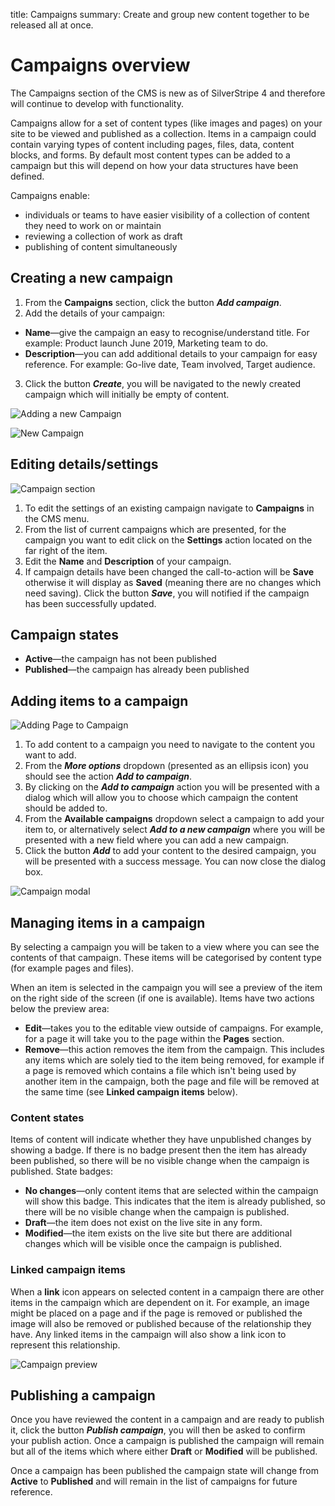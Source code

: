 title: Campaigns
summary: Create and group new content together to be released all at once.

# Campaigns overview

<div class="note" markdown="1">The Campaigns section of the CMS is new as of SilverStripe 4 and therefore will continue to develop with functionality.</div>

Campaigns allow for a set of content types (like images and pages) on your site to be viewed and published as a collection. Items in a campaign could contain varying types of content including pages, files, data, content blocks, and forms. By default most content types can be added to a campaign but this will depend on how your data structures have been defined.

Campaigns enable:
* individuals or teams to have easier visibility of a collection of content they need to work on or maintain
* reviewing a collection of work as draft
* publishing of content simultaneously


## Creating a new campaign

1. From the **Campaigns** section, click the button ***Add campaign***.
2. Add the details of your campaign:
* **Name**—give the campaign an easy to recognise/understand title. For example: Product launch June 2019, Marketing team to do.
* **Description**—you can add additional details to your campaign for easy reference. For example: Go-live date, Team involved, Target audience.
3. Click the button ***Create***, you will be navigated to the newly created campaign which will initially be empty of content.

![Adding a new Campaign](/_images/campaigns-section.png)

![New Campaign](/_images/new-campaign.png)


## Editing details/settings

![Campaign section](/_images/campaign-gridfield.png)

1. To edit the settings of an existing campaign navigate to **Campaigns** in the CMS menu.
2. From the list of current campaigns which are presented, for the campaign you want to edit click on the **Settings** action located on the far right of the item.
3. Edit the **Name** and **Description** of your campaign.
4. If campaign details have been changed the call-to-action will be **Save** otherwise it will display as **Saved** (meaning there are no changes which need saving). Click the button ***Save***, you will notified if the campaign has been successfully updated.

## Campaign states
 * **Active**—the campaign has not been published
 * **Published**—the campaign has already been published

## Adding items to a campaign

![Adding Page to Campaign](/_images/add-to-campaign.png)

1. To add content to a campaign you need to navigate to the content you want to add.
2. From the ***More options*** dropdown (presented as an ellipsis icon) you should see the action ***Add to campaign***.
3. By clicking on the ***Add to campaign*** action you will be presented with a dialog which will allow you to choose which campaign the content should be added to.
4. From the **Available campaigns** dropdown select a campaign to add your item to, or alternatively select ***Add to a new campaign*** where you will be presented with a new field where you can add a new campaign.
5. Click the button ***Add*** to add your content to the desired campaign, you will be presented with a success message. You can now close the dialog box.

![Campaign modal](/_images/campaign-modal.png)

## Managing items in a campaign

By selecting a campaign you will be taken to a view where you can see the contents of that campaign. These items will be categorised by content type (for example pages and files).

When an item is selected in the campaign you will see a preview of the item on the right side of the screen (if one is available). Items have two actions below the preview area:
 * **Edit**—takes you to the editable view outside of campaigns. For example, for a page it will take you to the page within the **Pages** section.
 * **Remove**—this action removes the item from the campaign. This includes any items which are solely tied to the item being removed, for example if a page is removed which contains a file which isn't being used by another item in the campaign, both the page and file will be removed at the same time (see **Linked campaign items** below).

### Content states
Items of content will indicate whether they have unpublished changes by showing a badge. If there is no badge present then the item has already been published, so there will be no visible change when the campaign is published.
 State badges:
* **No changes**—only content items that are selected within the campaign will show this badge. This indicates that the item is already published, so there will be no visible change when the campaign is published.
* **Draft**—the item does not exist on the live site in any form.
* **Modified**—the item exists on the live site but there are additional changes which will be visible once the campaign is published.

 ### Linked campaign items

When a **link** icon appears on selected content in a campaign there are other items in the campaign which are dependent on it. For example, an image might be placed on a page and if the page is removed or published the image will also be removed or published because of the relationship they have. Any linked items in the campaign will also show a link icon to represent this relationship.

![Campaign preview](/_images/preview-campaign.png)

 ## Publishing a campaign

Once you have reviewed the content in a campaign and are ready to publish it, click the button ***Publish campaign***, you will then be asked to confirm your publish action. Once a campaign is published the campaign will remain but all of the items which where either **Draft** or **Modified** will be published.

Once a campaign has been published the campaign state will change from **Active** to **Published** and will remain in the list of campaigns for future reference.
